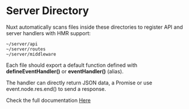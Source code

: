 # Server Directory


Nuxt automatically scans files inside these directories to register API and server handlers with HMR support:

    ~/server/api
    ~/server/routes
    ~/server/middleware

Each file should export a default function defined with **defineEventHandler()** or **eventHandler()** (alias).

The handler can directly return JSON data, a Promise or use event.node.res.end() to send a response.

Check the full documentation  [Here](https://nuxt.com/docs/guide/directory-structure/server)